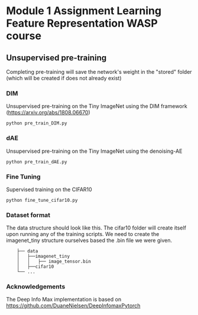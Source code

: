 # Module 1 Assignment Learning Feature Representation WASP course 

## Unsupervised pre-training
Completing pre-training will save the network's weight in the "stored" folder (which will be created if does not already exist)

### DIM
Unsupervised pre-training on the Tiny ImageNet using the DIM framework (https://arxiv.org/abs/1808.06670)

```python pre_train_DIM.py```

### dAE
Unsupervised pre-training on the Tiny ImageNet using the denoising-AE

```python pre_train_dAE.py```



### Fine Tuning
Supervised training on the CIFAR10 

```python fine_tune_cifar10.py```

### Dataset format

The data structure should look like this. The cifar10 folder will create itself upon running any of the training scripts. We need to create the imagenet_tiny structure ourselves based the .bin file we were given.

        ├── data
        │   ├──imagenet_tiny
        │   │   ├── image_tensor.bin        
        │   ├──cifar10
        └── ...
        
### Acknowledgements
The Deep Info Max implementation is based on https://github.com/DuaneNielsen/DeepInfomaxPytorch
